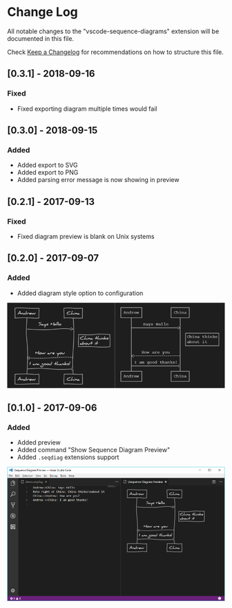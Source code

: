 # Change Log
All notable changes to the "vscode-sequence-diagrams" extension will be documented in this file.

Check [Keep a Changelog](http://keepachangelog.com/) for recommendations on how to structure this file.

## [0.3.1] - 2018-09-16
### Fixed
- Fixed exporting diagram multiple times would fail

## [0.3.0] - 2018-09-15
### Added
- Added export to SVG
- Added export to PNG
- Added parsing error message is now showing in preview

## [0.2.1] - 2017-09-13
### Fixed
- Fixed diagram preview is blank on Unix systems

## [0.2.0] - 2017-09-07
### Added
- Added diagram style option to configuration 

![v0.2.0 Perview Screenshot](images/Demo0.2.0.png)

## [0.1.0] - 2017-09-06
### Added
- Added preview
- Added command "Show Sequence Diagram Preview"
- Added `.seqdiag` extensions support

![v0.1.0 Preview Screenshot](images/Demo0.1.0.png)
